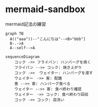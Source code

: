 # mermaid-sandbox
mermaid記法の練習

```mermaid
graph TB
  A(("aaa"))--"こんにちは"-->B>"bbb"]
  B-.->A
  A--self-->A

```

```mermaid
sequenceDiagram
    コック ->> フライパン: ハンバーグを焼く
    フライパン -->> コック: 焼き上がり
    コック ->>  ウェイター: ハンバーグを渡す
    ウェイター　->> 客: 配膳
    客 -->> 客: ハンバーグ食べる
    ウェイター -->> 客: 食べ終わり確認
    ウェイター　->> コック: 食べ終わり回収
    コック ->> コック: 皿洗い

```
